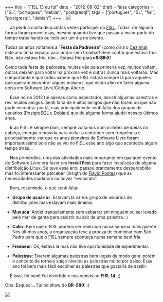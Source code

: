 +++
title = "FISL 13  eu fui"
date = "2012-08-02"
draft = false
categories = ["SL", "portugues", "debian", "postgresql"]
tags = ["portugues", "SL", "fisl", "postgresql", "debian"]
+++
   ![](http://softwarelivre.org/articles/0043/6010/banner4.jpg)

    Já perdi a conta de quantas vezes participei do
[FISL](http://www.fisl.org.br). Todas  de alguma forma foram
proveitosas, mesmo quando tive que passar a maior parte do tempo
trabalhando ou indo por um dia no evento.

Todos os anos voltamos a ”**Festa da Padroeira**” (como diria o
[Cezinha](http://cesar.zyakannazio.eti.br/)), este ano tinha espaço para
andar sem trombar! Sem contar que estava frio. Não, não estava frio,
não… Estava frio para **c\$r\$lhX**! 

Como toda festa de padroeira, muitas vão pela primeira vez, muitos
voltam, outras deixam para voltar na próxima vez e outras nunca mais
voltarão. Mas o importante é que todos sabem que FISL estará sempre lá
para aqueles que queiram encontrar alguns malucos  que estão afim de
fazer alguma coisa em Software Livre/Código Aberto.

    Esse no de 2012 fui apenas como espectador, assisti algumas
palestras e revi muitos amigos. Senti falta de muitos amigos que não
foram ou que não pude encontrar por lá, mas principalmente senti falta
dos grupos de usuários ([PostgreSQL](http://www.postgresql.org.br) e
[Debian](http://www.debianbrasil.org)) que de alguma forma ajudei nesses
últimos anos.

    Ir ao FISL é sempre bom, sempre voltamos com milhões de ideias na
cabeça, energia renovada para voltar a contribuir com frequência e
principalmente: ver que os anos pioneiros de Software Livre foram
importantíssimo pois não se viu no FISL esse ano algo que acontecia
algum tempo atrás…

    Nos primórdios, uma das atividades mais importante em qualquer
evento de Software Livre era fazer um **Install Fest** para fazer
instalação de alguma distribuição Linux. Se teve esse ano, passou
praticamente despercebido mas foi interessante perceber (insigth do
[Flávio Pontes](https://twitter.com/flaviocpontes)) que as necessidades
mudaram ou talvez “evoluiram”.

    Bom, resumindo, o que senti falta:

-   **Grupo de usuário**s: Estavam lá vários grupo de usuários de
    distribuições mas estavam mais tímidos.

-   **Muvuca**: Andei tranquilamente sem esbarrar em ninguém ou ser
    levado pelo mar de gente para assistir ou sair de uma palestra. :)

-   **Calor**: Bem que o FISL poderia ser realizado numa semana mais
    quente. Nos últimos anos, a organização teve a proeza de combinar
    com São Pedro para que o FISL sempre aconteça numa semana bem fria.

-   **Freebeer**: Ok, estava lá mas não tive oportunidade de
    experimentar.

-   **Palestras**: Tiveram algumas palestras bem legais de modo geral
    porém o conceito de torneio suíço nivelou as palestras muito por
    baixo. Esse ano foi bem mais fácil escolher as palestras que
    gostaria de assitir.

    É isso, foi bom! Foi divertido e nos vemos no **FISL 14**. ;)

Obs. Esqueci… Fui no show do **BR-080**! :)

![](https://lh4.googleusercontent.com/-DWNW2dQyyL4/UBI6VxJ0FCI/AAAAAAAACng/P9Qolk8P8-I/s903/IMG_20120727_000206.jpg)
